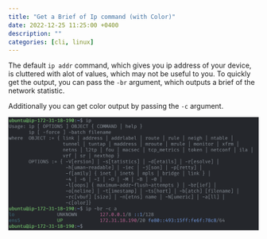 ```yaml
---
title: "Get a Brief of Ip command (with Color)"
date: 2022-12-25 11:25:00 +0400
description: ""
categories: [cli, linux]
---
```


The default `ip addr` command, which gives you ip address of your device, is cluttered with alot of values, which may not be useful to you. To quickly get the output, you can pass the `-br` argument, which outputs a brief of the network statistic.

Additionally you can get color output by passing the `-c` argument.

![](ip-brief-output.png)